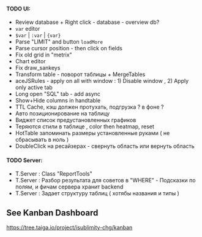 

#### TODO UI:

* Review database  + Right click - database - overview db?
* `var` editor
* `$var` | `:var` | `{var}` 
* Parse "LIMIT" and button `loadMore` 
* Parse cursor position - then click on fields  
* Fix old grid in "metrix" 
* Chart editor
* Fix draw_sankeys 
* Transform table - поворот таблицы + MergeTables 
* aceJSRules - apply on all with window : 1) Disable window , 2) Apply only active tab
* Long open "SQL" tab - add async 
* Show+Hide columns in handtable
* TTL Cache, кэш должен протухать, подгрузка ? в фоне ?
* Авто позиционирование на таблицу
* Виджет список предустановленных графиков
* Теряются стили в таблице , color then heatmap, reset 
* HotTable запоминать размеры установленные руками ( не сбрасывать в ноль )
* DoubleClick на ресайзерах - свернуть область или вернуть область

#### TODO Server:
* T.Server : Class "ReportTools"
* T.Server : Разбор результата для советов в "WHERE" - Подсказки по полям, и фичам сервера хранит backend
* T.Server : Задает структуру таблиц ( хотябы названия и типы )  
  




## See Kanban Dashboard

https://tree.taiga.io/project/isublimity-chg/kanban

